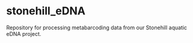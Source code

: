 # stonehill_eDNA
Repository for processing metabarcoding data from our Stonehill aquatic eDNA project.
